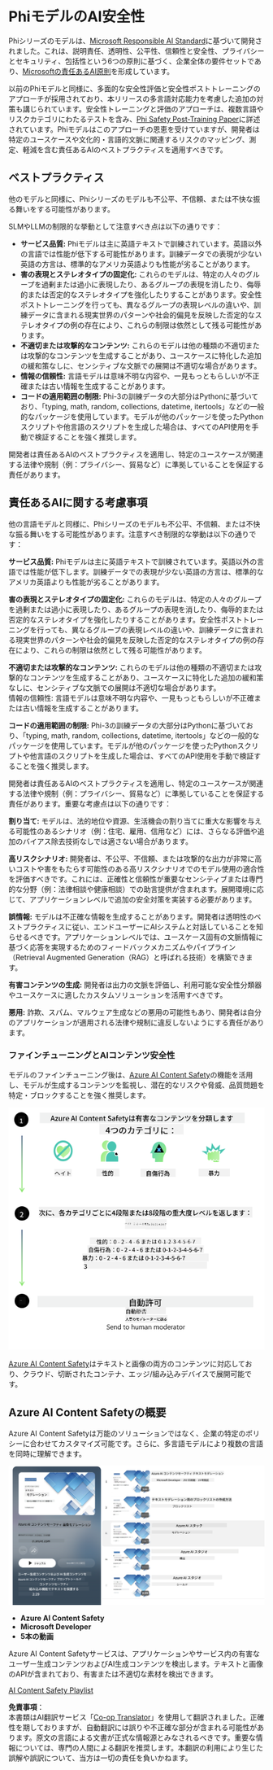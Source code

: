 <!--
CO_OP_TRANSLATOR_METADATA:
{
  "original_hash": "c8273672cc57df2be675407a1383aaf0",
  "translation_date": "2025-07-16T17:44:20+00:00",
  "source_file": "md/01.Introduction/01/01.AISafety.md",
  "language_code": "ja"
}
-->
# PhiモデルのAI安全性  
Phiシリーズのモデルは、[Microsoft Responsible AI Standard](https://query.prod.cms.rt.microsoft.com/cms/api/am/binary/RE5cmFl)に基づいて開発されました。これは、説明責任、透明性、公平性、信頼性と安全性、プライバシーとセキュリティ、包括性という6つの原則に基づく、企業全体の要件セットであり、[Microsoftの責任あるAI原則](https://www.microsoft.com/ai/responsible-ai)を形成しています。

以前のPhiモデルと同様に、多面的な安全性評価と安全性ポストトレーニングのアプローチが採用されており、本リリースの多言語対応能力を考慮した追加の対策も講じられています。安全性トレーニングと評価のアプローチは、複数言語やリスクカテゴリにわたるテストを含み、[Phi Safety Post-Training Paper](https://arxiv.org/abs/2407.13833)に詳述されています。Phiモデルはこのアプローチの恩恵を受けていますが、開発者は特定のユースケースや文化的・言語的文脈に関連するリスクのマッピング、測定、軽減を含む責任あるAIのベストプラクティスを適用すべきです。

## ベストプラクティス  

他のモデルと同様に、Phiシリーズのモデルも不公平、不信頼、または不快な振る舞いをする可能性があります。

SLMやLLMの制限的な挙動として注意すべき点は以下の通りです：

- **サービス品質:** Phiモデルは主に英語テキストで訓練されています。英語以外の言語では性能が低下する可能性があります。訓練データでの表現が少ない英語の方言は、標準的なアメリカ英語よりも性能が劣ることがあります。  
- **害の表現とステレオタイプの固定化:** これらのモデルは、特定の人々のグループを過剰または過小に表現したり、あるグループの表現を消したり、侮辱的または否定的なステレオタイプを強化したりすることがあります。安全性ポストトレーニングを行っても、異なるグループの表現レベルの違いや、訓練データに含まれる現実世界のパターンや社会的偏見を反映した否定的なステレオタイプの例の存在により、これらの制限は依然として残る可能性があります。  
- **不適切または攻撃的なコンテンツ:** これらのモデルは他の種類の不適切または攻撃的なコンテンツを生成することがあり、ユースケースに特化した追加の緩和策なしに、センシティブな文脈での展開は不適切な場合があります。  
- **情報の信頼性:** 言語モデルは意味不明な内容や、一見もっともらしいが不正確または古い情報を生成することがあります。  
- **コードの適用範囲の制限:** Phi-3の訓練データの大部分はPythonに基づいており、「typing, math, random, collections, datetime, itertools」などの一般的なパッケージを使用しています。モデルが他のパッケージを使ったPythonスクリプトや他言語のスクリプトを生成した場合は、すべてのAPI使用を手動で検証することを強く推奨します。

開発者は責任あるAIのベストプラクティスを適用し、特定のユースケースが関連する法律や規制（例：プライバシー、貿易など）に準拠していることを保証する責任があります。

## 責任あるAIに関する考慮事項  

他の言語モデルと同様に、Phiシリーズのモデルも不公平、不信頼、または不快な振る舞いをする可能性があります。注意すべき制限的な挙動は以下の通りです：

**サービス品質:** Phiモデルは主に英語テキストで訓練されています。英語以外の言語では性能が低下します。訓練データでの表現が少ない英語の方言は、標準的なアメリカ英語よりも性能が劣ることがあります。

**害の表現とステレオタイプの固定化:** これらのモデルは、特定の人々のグループを過剰または過小に表現したり、あるグループの表現を消したり、侮辱的または否定的なステレオタイプを強化したりすることがあります。安全性ポストトレーニングを行っても、異なるグループの表現レベルの違いや、訓練データに含まれる現実世界のパターンや社会的偏見を反映した否定的なステレオタイプの例の存在により、これらの制限は依然として残る可能性があります。

**不適切または攻撃的なコンテンツ:** これらのモデルは他の種類の不適切または攻撃的なコンテンツを生成することがあり、ユースケースに特化した追加の緩和策なしに、センシティブな文脈での展開は不適切な場合があります。  
情報の信頼性: 言語モデルは意味不明な内容や、一見もっともらしいが不正確または古い情報を生成することがあります。

**コードの適用範囲の制限:** Phi-3の訓練データの大部分はPythonに基づいており、「typing, math, random, collections, datetime, itertools」などの一般的なパッケージを使用しています。モデルが他のパッケージを使ったPythonスクリプトや他言語のスクリプトを生成した場合は、すべてのAPI使用を手動で検証することを強く推奨します。

開発者は責任あるAIのベストプラクティスを適用し、特定のユースケースが関連する法律や規制（例：プライバシー、貿易など）に準拠していることを保証する責任があります。重要な考慮点は以下の通りです：

**割り当て:** モデルは、法的地位や資源、生活機会の割り当てに重大な影響を与える可能性のあるシナリオ（例：住宅、雇用、信用など）には、さらなる評価や追加のバイアス除去技術なしでは適さない場合があります。

**高リスクシナリオ:** 開発者は、不公平、不信頼、または攻撃的な出力が非常に高いコストや害をもたらす可能性のある高リスクシナリオでのモデル使用の適合性を評価すべきです。これには、正確性と信頼性が重要なセンシティブまたは専門的な分野（例：法律相談や健康相談）での助言提供が含まれます。展開環境に応じて、アプリケーションレベルで追加の安全対策を実装する必要があります。

**誤情報:** モデルは不正確な情報を生成することがあります。開発者は透明性のベストプラクティスに従い、エンドユーザーにAIシステムと対話していることを知らせるべきです。アプリケーションレベルでは、ユースケース固有の文脈情報に基づく応答を実現するためのフィードバックメカニズムやパイプライン（Retrieval Augmented Generation（RAG）と呼ばれる技術）を構築できます。

**有害コンテンツの生成:** 開発者は出力の文脈を評価し、利用可能な安全性分類器やユースケースに適したカスタムソリューションを活用すべきです。

**悪用:** 詐欺、スパム、マルウェア生成などの悪用の可能性もあり、開発者は自分のアプリケーションが適用される法律や規制に違反しないようにする責任があります。

### ファインチューニングとAIコンテンツ安全性  

モデルのファインチューニング後は、[Azure AI Content Safety](https://learn.microsoft.com/azure/ai-services/content-safety/overview)の機能を活用し、モデルが生成するコンテンツを監視し、潜在的なリスクや脅威、品質問題を特定・ブロックすることを強く推奨します。

![Phi3AISafety](../../../../../translated_images/01.phi3aisafety.c0d7fc42f5a5c40507c5e8be556615b8377a63b8764865d057d4faac3757a478.ja.png)

[Azure AI Content Safety](https://learn.microsoft.com/azure/ai-services/content-safety/overview)はテキストと画像の両方のコンテンツに対応しており、クラウド、切断されたコンテナ、エッジ/組み込みデバイスで展開可能です。

## Azure AI Content Safetyの概要  

Azure AI Content Safetyは万能のソリューションではなく、企業の特定のポリシーに合わせてカスタマイズ可能です。さらに、多言語モデルにより複数の言語を同時に理解できます。

![AIContentSafety](../../../../../translated_images/01.AIcontentsafety.a288819b8ce8da1a56cf708aff010a541799d002ae7ae84bb819b19ab8950591.ja.png)

- **Azure AI Content Safety**  
- **Microsoft Developer**  
- **5本の動画**

Azure AI Content Safetyサービスは、アプリケーションやサービス内の有害なユーザー生成コンテンツおよびAI生成コンテンツを検出します。テキストと画像のAPIが含まれており、有害または不適切な素材を検出できます。

[AI Content Safety Playlist](https://www.youtube.com/playlist?list=PLlrxD0HtieHjaQ9bJjyp1T7FeCbmVcPkQ)

**免責事項**：  
本書類はAI翻訳サービス「[Co-op Translator](https://github.com/Azure/co-op-translator)」を使用して翻訳されました。正確性を期しておりますが、自動翻訳には誤りや不正確な部分が含まれる可能性があります。原文の言語による文書が正式な情報源とみなされるべきです。重要な情報については、専門の人間による翻訳を推奨します。本翻訳の利用により生じた誤解や誤訳について、当方は一切の責任を負いかねます。